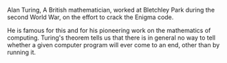 Alan Turing, A British mathematician, worked at Bletchley Park during
the second World War, on the effort to crack the Enigma code.

He is famous for this and for his pioneering work on the mathematics of
computing. Turing's theorem tells us that there is in general no way to
tell whether a given computer program will ever come to an end, other
than by running it.
